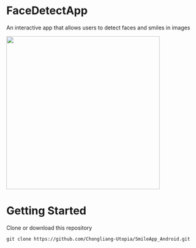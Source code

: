# FaceDetectApp
An interactive app that allows users to detect faces and smiles in images

<img src="https://github.com/Chongliang-Utopia/SmileApp_Android/blob/master/images/screenshot.png" width="400">

# Getting Started
Clone or download this repository
```
git clone https://github.com/Chongliang-Utopia/SmileApp_Android.git
```
